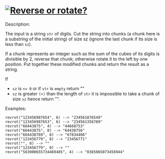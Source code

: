 # [![Reverse or rotate?](https://www.codewars.com/kata/56b5afb4ed1f6d5fb0000991)](https://www.codewars.com/kata/56b5afb4ed1f6d5fb0000991)

Description:

The input is a string `str` of digits. Cut the string into chunks (a chunk here is a substring of the initial string) of size sz (ignore the last chunk if its size is less than `sz`).

If a chunk represents an integer such as the sum of the cubes of its digits is divisible by 2, reverse that chunk; otherwise rotate it to the left by one position. Put together these modified chunks and return the result as a string.

If

* `sz` is `<= 0` or if `str` is `empty` return ""
* `sz` is greater `(>)` than the length of `str` it is impossible to take a chunk of size `sz` hence return "".

Examples:
```
revrot("123456987654", 6) --> "234561876549"
revrot("123456987653", 6) --> "234561356789"
revrot("66443875", 4) --> "44668753"
revrot("66443875", 8) --> "64438756"
revrot("664438769", 8) --> "67834466"
revrot("123456779", 8) --> "23456771"
revrot("", 8) --> ""
revrot("123456779", 0) --> "" 
revrot("563000655734469485", 4) --> "0365065073456944"
```
